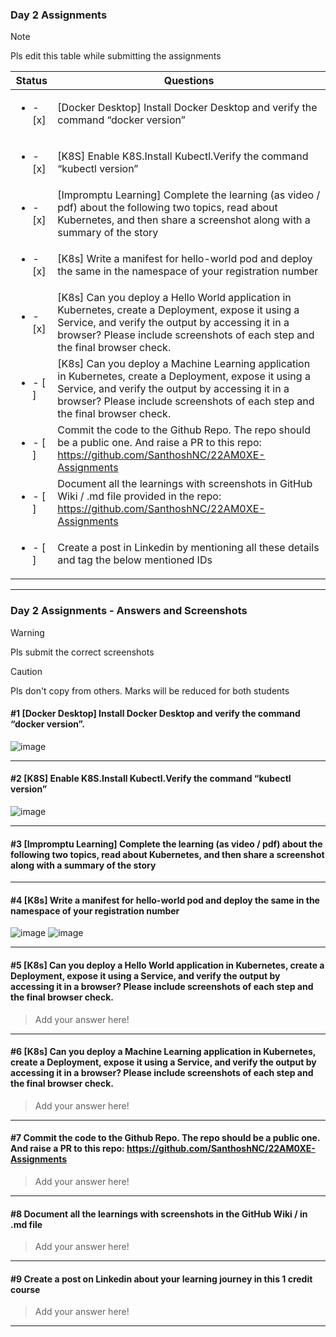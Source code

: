 ### Day 2 Assignments

> [!NOTE]
> Pls edit this table while submitting the assignments

| Status         | Questions     | 
|----------------|---------------|
| <ul><li>- [x] </li></ul> | [Docker Desktop] Install Docker Desktop and verify the command “docker version” |
| <ul><li>- [x] </li></ul> | [K8S] Enable K8S.Install Kubectl.Verify the command “kubectl version” |
| <ul><li>- [x] </li></ul> | [Impromptu Learning] Complete the learning (as video / pdf) about the following two topics, read about Kubernetes, and then share a screenshot along with a summary of the story |
| <ul><li>- [x] </li></ul> | [K8s] Write a manifest for hello-world pod and deploy the same in the namespace of your registration number |
| <ul><li>- [x] </li></ul> | [K8s] Can you deploy a Hello World application in Kubernetes, create a Deployment, expose it using a Service, and verify the output by accessing it in a browser? Please include screenshots of each step and the final browser check. |
| <ul><li>- [ ] </li></ul> | [K8s] Can you deploy a Machine Learning application in Kubernetes, create a Deployment, expose it using a Service, and verify the output by accessing it in a browser? Please include screenshots of each step and the final browser check.  |
| <ul><li>- [ ] </li></ul> | Commit the code to the Github Repo. The repo should be a public one. And raise a PR to this repo: https://github.com/SanthoshNC/22AM0XE-Assignments |
| <ul><li>- [ ] </li></ul> | Document all the learnings with screenshots in GitHub Wiki / .md file provided in the repo: https://github.com/SanthoshNC/22AM0XE-Assignments |
| <ul><li>- [ ] </li></ul> | Create a post in Linkedin by mentioning all these details and tag the below mentioned IDs |

***

### Day 2 Assignments - Answers and Screenshots

> [!WARNING]
> Pls submit the correct screenshots

> [!CAUTION]
> Pls don't copy from others. Marks will be reduced for both students

#### #1 [Docker Desktop] Install Docker Desktop and verify the command “docker version”.
![image](https://github.com/user-attachments/assets/e34bf5db-5f7e-4b97-ba35-d00714ad0af0)


***

#### #2 [K8S] Enable K8S.Install Kubectl.Verify the command “kubectl version”
![image](https://github.com/user-attachments/assets/855f6be5-e29b-40d4-a4cd-f31b36aee0e4)


***

#### #3 [Impromptu Learning] Complete the learning (as video / pdf) about the following two topics, read about Kubernetes, and then share a screenshot along with a summary of the story


***

#### #4 [K8s] Write a manifest for hello-world pod and deploy the same in the namespace of your registration number
![image](https://github.com/user-attachments/assets/a976f79f-2a2b-41aa-95a6-f2c1d9c79e54)
![image](https://github.com/user-attachments/assets/91ccdea2-38ad-4265-a579-f0708feb368c)



***

#### #5 [K8s] Can you deploy a Hello World application in Kubernetes, create a Deployment, expose it using a Service, and verify the output by accessing it in a browser? Please include screenshots of each step and the final browser check.
> Add your answer here!

***

#### #6 [K8s] Can you deploy a Machine Learning application in Kubernetes, create a Deployment, expose it using a Service, and verify the output by accessing it in a browser? Please include screenshots of each step and the final browser check.
> Add your answer here!

***

#### #7 Commit the code to the Github Repo. The repo should be a public one. And raise a PR to this repo: https://github.com/SanthoshNC/22AM0XE-Assignments
> Add your answer here!

***

#### #8 Document all the learnings with screenshots in the GitHub Wiki / in .md file
> Add your answer here!

***

#### #9 Create a post on Linkedin about your learning journey in this 1 credit course
> Add your answer here!

***
